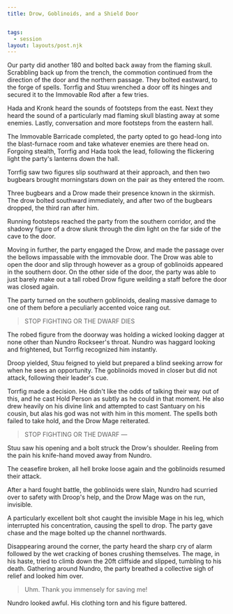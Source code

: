```yaml
---
title: Drow, Goblinoids, and a Shield Door


tags:
  - session
layout: layouts/post.njk
---
```


Our party did another 180 and bolted back away from the flaming skull. Scrabbling back up from the trench, the commotion continued from the direction of the door and the northern passage. They bolted eastward, to the forge of spells. Torrfig and Stuu wrenched a door off its hinges and secured it to the Immovable Rod after a few tries.

Hada and Kronk heard the sounds of footsteps from the east. Next they heard the sound of a particularly mad flaming skull blasting away at some enemies. Lastly, conversation and more footsteps from the eastern hall.

The Immovable Barricade completed, the party opted to go head-long into the blast-furnace room and take whatever enemies are there head on. Forgoing stealth, Torrfig and Hada took the lead, following the flickering light the party's lanterns down the hall.

Torrfig saw two figures slip southward at their approach, and then two bugbears brought morningstars down on the pair as they entered the room. 

Three bugbears and a Drow made their presence known in the skirmish. The drow bolted southward immediately, and after two of the bugbears dropped, the third ran after him.

Running footsteps reached the party from the southern corridor, and the shadowy figure of a drow slunk through the dim light on the far side of the cave to the door.

Moving in further, the party engaged the Drow, and made the passage over the bellows impassable with the immovable door. The Drow was able to open the door and slip through however as a group of goblinoids appeared in the southern door. On the other side of the door, the party was able to just barely make out a tall robed Drow figure weilding a staff before the door was closed again.

The party turned on the southern goblinoids, dealing massive damage to one of them before a peculiarly accented voice rang out.

> STOP FIGHTING OR THE DWARF DIES

The robed figure from the doorway was holding a wicked looking dagger at none other than Nundro Rockseer's throat. Nundro was haggard looking and frightened, but Torrfig recognized him instantly.

Droop yielded, Stuu feigned to yield but prepared a blind seeking arrow for when he sees an opportunity. The goblinoids moved in closer but did not attack, following their leader's cue.

Torrfig made a decision. He didn't like the odds of talking their way out of this, and he cast Hold Person as subtly as he could in that moment. He also drew heavily on his divine link and attempted to cast Santuary on his cousin, but alas his god was not with him in this moment. The spells both failed to take hold, and the Drow Mage reiterated.

> STOP FIGHTING OR THE DWARF ––

Stuu saw his opening and a bolt struck the Drow's shoulder. Reeling from the pain his knife-hand moved away from Nundro.

The ceasefire broken, all hell broke loose again and the goblinoids resumed their attack.

After a hard fought battle, the goblinoids were slain, Nundro had scurried over to safety with Droop's help, and the Drow Mage was on the run, invisible.

A particularly excellent bolt shot caught the invisible Mage in his leg, which interrupted his concentration, causing the spell to drop. The party gave chase and the mage bolted up the channel northwards.

Disappearing around the corner, the party heard the sharp cry of alarm followed by the wet cracking of bones crushing themselves. The mage, in his haste, tried to climb down the 20ft cliffside and slipped, tumbling to his death.
Gathering around Nundro, the party breathed a collective sigh of relief and looked him over.

> Uhm. Thank you immensely for saving me!

Nundro looked awful. His clothing torn and his figure battered.
